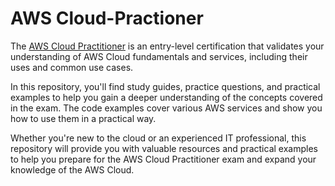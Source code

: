 # AWS Cloud-Practioner
The [AWS Cloud Practitioner](https://aws.amazon.com/certification/certified-cloud-practitioner/) is an entry-level certification that validates your understanding of AWS Cloud fundamentals and services, including their uses and common use cases.

In this repository, you'll find study guides, practice questions, and practical examples to help you gain a deeper understanding of the concepts covered in the exam. The code examples cover various AWS services and show you how to use them in a practical way.

Whether you're new to the cloud or an experienced IT professional, this repository will provide you with valuable resources and practical examples to help you prepare for the AWS Cloud Practitioner exam and expand your knowledge of the AWS Cloud.







